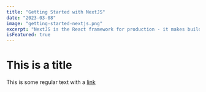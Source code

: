 ```yaml
---
title: "Getting Started with NextJS"
date: "2023-03-08"
image: "getting-started-nextjs.png"
excerpt: "NextJS is the React framework for production - it makes building fullstack React apps and sites a breeze and comes with server-side rendering."
isFeatured: true
---
```


# This is a title

This is some regular text with a [link](https://google.com)

